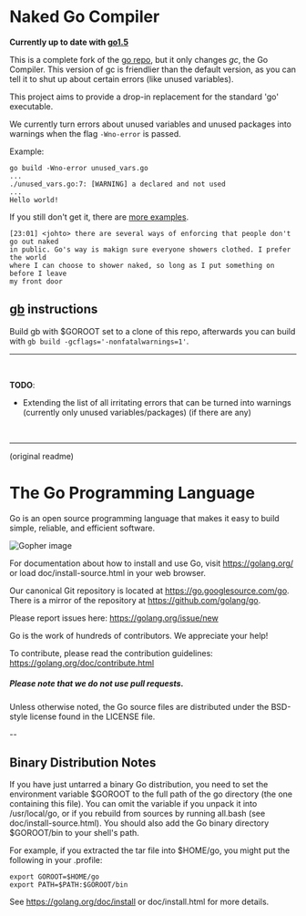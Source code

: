 # Naked Go Compiler

**Currently up to date with [go1.5](https://github.com/golang/go/tree/release-branch.go1.5)**

This is a complete fork of the [go repo](https://go.googlesource.com/go/), but it only changes *gc*, the Go Compiler. This version of gc is friendlier than the default version, as you can tell it to shut up about certain errors (like unused variables).

This project aims to provide a drop-in replacement for the standard 'go' executable.

We currently turn errors about unused variables and unused packages into warnings when the flag `-Wno-error` is passed.

Example:

	go build -Wno-error unused_vars.go
	...
	./unused_vars.go:7: [WARNING] a declared and not used
	...
	Hello world!

If you still don't get it, there are [more examples](https://github.com/nakedgc/etc).

	[23:01] <johto> there are several ways of enforcing that people don't go out naked
	in public. Go's way is makign sure everyone showers clothed. I prefer the world
	where I can choose to shower naked, so long as I put something on before I leave 
	my front door

## [gb](https://github.com/constabulary/gb) instructions

Build gb with $GOROOT set to a clone of this repo, afterwards you can build with `gb build -gcflags='-nonfatalwarnings=1'`.

<hr/>

<br/>

**TODO**:
  - Extending the list of all irritating errors that can be turned into warnings (currently only unused variables/packages) (if there are any)


<br/>
<hr/>
(original readme)


# The Go Programming Language

Go is an open source programming language that makes it easy to build simple,
reliable, and efficient software.

![Gopher image](doc/gopher/fiveyears.jpg)

For documentation about how to install and use Go,
visit https://golang.org/ or load doc/install-source.html
in your web browser.

Our canonical Git repository is located at https://go.googlesource.com/go.
There is a mirror of the repository at https://github.com/golang/go.

Please report issues here: https://golang.org/issue/new

Go is the work of hundreds of contributors. We appreciate your help!

To contribute, please read the contribution guidelines:
	https://golang.org/doc/contribute.html

##### Please note that we do not use pull requests.

Unless otherwise noted, the Go source files are distributed
under the BSD-style license found in the LICENSE file.

--

## Binary Distribution Notes

If you have just untarred a binary Go distribution, you need to set
the environment variable $GOROOT to the full path of the go
directory (the one containing this file).  You can omit the
variable if you unpack it into /usr/local/go, or if you rebuild
from sources by running all.bash (see doc/install-source.html).
You should also add the Go binary directory $GOROOT/bin
to your shell's path.

For example, if you extracted the tar file into $HOME/go, you might
put the following in your .profile:

	export GOROOT=$HOME/go
	export PATH=$PATH:$GOROOT/bin

See https://golang.org/doc/install or doc/install.html for more details.
